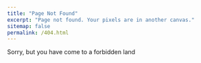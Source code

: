 ```yaml
---
title: "Page Not Found"
excerpt: "Page not found. Your pixels are in another canvas."
sitemap: false
permalink: /404.html
---
```


Sorry, but you have come to a forbidden land

<script type="text/javascript">
  var GOOG_FIXURL_LANG = 'en';
  var GOOG_FIXURL_SITE = '{{ site.url }}'
</script>
<script type="text/javascript"
  src="//linkhelp.clients.google.com/tbproxy/lh/wm/fixurl.js">
</script>
